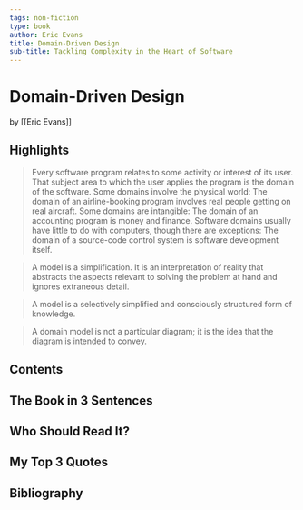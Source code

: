 ```yaml
---
tags: non-fiction
type: book
author: Eric Evans
title: Domain-Driven Design
sub-title: Tackling Complexity in the Heart of Software
---
```


# Domain-Driven Design
by [[Eric Evans]]

## Highlights
> Every software program relates to some activity or interest of its user. That subject area to which the user applies the program is the domain of the software. Some domains involve the physical world: The domain of an airline-booking program involves real people getting on real aircraft. Some domains are intangible: The domain of an accounting program is money and finance. Software domains usually have little to do with computers, though there are exceptions: The domain of a source-code control system is software development itself.

> A model is a simplification. It is an interpretation of reality that abstracts the aspects relevant to solving the problem at hand and ignores extraneous detail.

> A model is a selectively simplified and consciously structured form of knowledge.

> A domain model is not a particular diagram; it is the idea that the diagram is intended to convey.

## Contents

## The Book in 3 Sentences

## Who Should Read It?

## My Top 3 Quotes

## Bibliography
